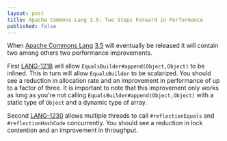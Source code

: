 ```yaml
---
layout: post
title: Apache Commons Lang 3.5: Two Steps Forward in Performance
published: false
---
```


When [Apache Commons Lang](https://commons.apache.org/proper/commons-lang/) [3.5](https://issues.apache.org/jira/browse/LANG/fixforversion/12331955/) will eventually be released it will contain two among others two performance improvements.

First [LANG-1218](https://issues.apache.org/jira/browse/LANG-1218) will allow `EqualsBuilder#append(Object,Object)` to be inlined. This in turn will allow `EqualsBuilder` to be scalarized. You should see a reduction in allocation rate and an improvement in performance of up to a factor of three. It is important to note that this improvement only works as long as you're not calling `EqualsBuilder#append(Object,Object)` with a static type of `Object` and a dynamic type of array.

Second [LANG-1230](https://issues.apache.org/jira/browse/LANG-1230) allows multiple threads to call `#reflectionEquals` and `#reflectionHashCode` concurrently. You should see a reduction in lock contention and an improvement in throughput.



